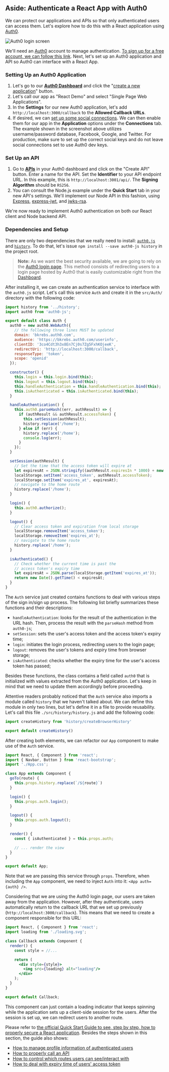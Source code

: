 ## Aside: Authenticate a React App with Auth0

We can protect our applications and APIs so that only authenticated users can access them. Let's explore how to do this with a React application using [Auth0](https://auth0.com).

![Auth0 login screen](https://cdn.auth0.com/blog/resources/auth0-centralized-login.jpg)

We'll need an [Auth0](https://auth0.com) account to manage authentication. [To sign up for a free account, we can follow this link](https://auth0.com/signup). Next, let's set up an Auth0 application and API so Auth0 can interface with a React App.

### Setting Up an Auth0 Application

1. Let's go to our [**Auth0 Dashboard**](https://manage.auth0.com/#/) and click the "[create a new application](https://manage.auth0.com/#/applications/create)" button.
2. Let's call our app as "React Demo" and select "Single Page Web Applications".
3. In the **Settings** for our new Auth0 application, let's add `http://localhost:3000/callback` to the **Allowed Callback URLs**.
4. If desired, we can [set up some social connections](https://manage.auth0.com/#/connections/social). We can then enable them for our app in the **Application** options under the **Connections** tab. The example shown in the screenshot above utilizes username/password database, Facebook, Google, and Twitter. For production, make sure to set up the correct social keys and do not leave social connections set to use Auth0 dev keys.

### Set Up an API

1. Go to [**APIs**](https://manage.auth0.com/#/apis) in your Auth0 dashboard and click on the "Create API" button. Enter a name for the API. Set the **Identifier** to your API endpoint URL. In this example, this is `http://localhost:3001/api/`. The **Signing Algorithm** should be `RS256`.
2. You can consult the Node.js example under the **Quick Start** tab in your new API's settings. We'll implement our Node API in this fashion, using [Express](https://expressjs.com/), [express-jwt](https://github.com/auth0/express-jwt), and [jwks-rsa](https://github.com/auth0/node-jwks-rsa).

We're now ready to implement Auth0 authentication on both our React client and Node backend API.

### Dependencies and Setup

There are only two dependencies that we really need to install: [`auth0.js`](https://github.com/auth0/auth0.js) and [`history`](https://github.com/ReactTraining/history). To do that, let's issue `npm install --save auth0-js history` in the project root.

> **Note:** As we want the best security available, we are going to rely on the [Auth0 login page](https://auth0.com/docs/hosted-pages/login). This method consists of redirecting users to a login page hosted by Auth0 that is easily customizable right from the [Dashboard](https://manage.auth0.com/).

After installing it, we can create an authentication service to interface with the `auth0.js` script. Let's call this service `Auth` and create it in the `src/Auth/` directory with the following code:

```js
import history from '../history';
import auth0 from 'auth0-js';

export default class Auth {
  auth0 = new auth0.WebAuth({
    // the following three lines MUST be updated
    domain: 'bkrebs.auth0.com',
    audience: 'https://bkrebs.auth0.com/userinfo',
    clientID: '3co4Cdt3h3x8En7Cj0s7Zg5FxhKOjeeK',
    redirectUri: 'http://localhost:3000/callback',
    responseType: 'token',
    scope: 'openid'
  });

  constructor() {
    this.login = this.login.bind(this);
    this.logout = this.logout.bind(this);
    this.handleAuthentication = this.handleAuthentication.bind(this);
    this.isAuthenticated = this.isAuthenticated.bind(this);
  }

  handleAuthentication() {
    this.auth0.parseHash((err, authResult) => {
      if (authResult && authResult.accessToken) {
        this.setSession(authResult);
        history.replace('/home');
      } else if (err) {
        history.replace('/home');
        console.log(err);
      }
    });
  }

  setSession(authResult) {
    // Set the time that the access token will expire at
    let expiresAt = JSON.stringify((authResult.expiresIn * 1000) + new Date().getTime());
    localStorage.setItem('access_token', authResult.accessToken);
    localStorage.setItem('expires_at', expiresAt);
    // navigate to the home route
    history.replace('/home');
  }

  login() {
    this.auth0.authorize();
  }

  logout() {
    // Clear access token and expiration from local storage
    localStorage.removeItem('access_token');
    localStorage.removeItem('expires_at');
    // navigate to the home route
    history.replace('/home');
  }

  isAuthenticated() {
    // Check whether the current time is past the
    // access token's expiry time
    let expiresAt = JSON.parse(localStorage.getItem('expires_at'));
    return new Date().getTime() < expiresAt;
  }
}
```

The `Auth` service just created contains functions to deal with various steps of the sign in/sign up process. The following list briefly summarizes these functions and their descriptions:

- `handleAuthentication`: looks for the result of the authentication in the URL hash. Then, process the result with the `parseHash` method from `auth0-js`;
- `setSession`: sets the user's access token and the access token's expiry time;
- `login`: initiates the login process, redirecting users to the login page;
- `logout`: removes the user's tokens and expiry time from browser storage;
- `isAuthenticated`: checks whether the expiry time for the user's access token has passed;

Besides these functions, the class contains a field called `auth0` that is initialized with values extracted from the Auth0 application. Let's keep in mind that we need to update them accordingly before proceeding.

Attentive readers probably noticed that the `Auth` service also imports a module called `history` that we haven't talked about. We can define this module in only two lines, but let's define it in a file to provide reusability. Let's call this file `./src/history/history.js` and add the following code:

```js
import createHistory from 'history/createBrowserHistory'

export default createHistory()
```

After creating both elements, we can refactor our `App` component to make use of the `Auth` service.

```jsx
import React, { Component } from 'react';
import { Navbar, Button } from 'react-bootstrap';
import './App.css';

class App extends Component {
  goTo(route) {
    this.props.history.replace(`/${route}`)
  }

  login() {
    this.props.auth.login();
  }

  logout() {
    this.props.auth.logout();
  }

  render() {
    const { isAuthenticated } = this.props.auth;

    // ... render the view
  }
}

export default App;
```

Note that we are passing this service through `props`. Therefore, when including the `App` component, we need to inject `Auth` into it: `<App auth={auth} />`.

Considering that we are using the Auth0 login page, our users are taken away from the application. However, after they authenticate, users automatically return to the callback URL that we set up previously (`http://localhost:3000/callback`). This means that we need to create a component responsible for this URL:

```jsx
import React, { Component } from 'react';
import loading from './loading.svg';

class Callback extends Component {
  render() {
    const style = //...

    return (
      <div style={style}>
        <img src={loading} alt="loading"/>
      </div>
    );
  }
}

export default Callback;
```

This component can just contain a loading indicator that keeps spinning while the application sets up a client-side session for the users. After the session is set up, we can redirect users to another route.

Please refer to [the official Quick Start Guide to see, step by step, how to properly secure a React application](https://auth0.com/docs/quickstart/spa/react/01-login). Besides the steps shown in this section, the guide also shows:

- [How to manage profile information of authenticated users](https://auth0.com/docs/quickstart/spa/react/02-user-profile)
- [How to properly call an API](https://auth0.com/docs/quickstart/spa/react/03-calling-an-api)
- [How to control which routes users can see/interact with](https://auth0.com/docs/quickstart/spa/react/04-authorization)
- [How to deal with expiry time of users' access token](https://auth0.com/docs/quickstart/spa/react/05-token-renewal)
